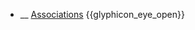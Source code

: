 * __ [Associations]({{baseUrl}}/uml/classDiagrams/associations) <trigger for="pop:classDiagrams-associations-preview">{{glyphicon_eye_open}}</trigger>

<popover id="pop:classDiagrams-associations-preview" title="{{glyphicon_eye_open}} Associations" placement="right">
  <div slot="content">
    <include src=".\preview.md" />
  </div>
</popover>
